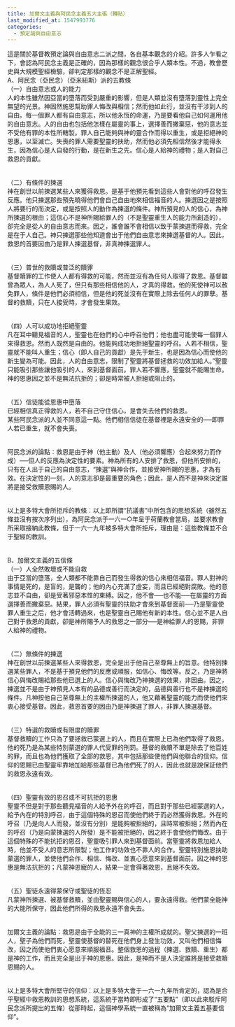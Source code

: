 ```yaml
---
title: 加爾文主義與阿民念主義五大主張（轉貼）
last_modified_at: 1547993776
categories:
  - 預定論與自由意志
---
```


這是關於基督教預定論與自由意志二派之間，各自基本觀念的介紹。許多人乍看之下，會認為阿民念主義是正確的，因為那樣的觀念很合乎人類本性。不過，教會歷史與大規模聖經檢驗，卻判定那樣的觀念不是正解聖經。<br><!--more-->A、阿民念（亞民念）（亞米紐斯）派的五教條 <br>（一）自由意志或人的能力 <br>人的本性雖然因亞當的墮落而受到嚴重的影響，但是人類並沒有墮落到靈性上完全無望的光景。神固然施恩幫助罪人悔改與相信；然而他如此行，並沒有干涉到人的自由。每一個罪人都有自由意志，所以他永恆的命運，乃是要看他自己如何運用他的自由意志。人的自由也包括他怎樣在屬靈的事上，選擇善而撇棄惡，他的意志並不受他有罪的本性所轄製。罪人自己能夠與神的靈合作而得以重生，或是拒絕神的恩惠，以至滅亡。失喪的罪人需要聖靈的扶助，然而他必須先相信然後才能得永生，因為信心是人自發的行動，是在新生之先。信心是人給神的禮物；是人對自己救恩的貢獻。<br><br><br>（二）有條件的揀選 <br>神在創世以前揀選某些人來獲得救恩。是基于他預先看到這些人會對他的呼召發生反應。他只揀選那些預先曉得他們會自己自由地來相信福音的人。揀選因之是按照人將要行的而決定，或是按照人的動作為揀選的條件。神所預見的人的信心，為神所揀選的根由；這信心不是神所賜給罪人的（不是聖靈重生人的能力所創造的），卻完全是從人的自由意志而來。因之，誰會誰不會相信以致于蒙揀選而得救，完全是在于人自己。神只揀選那些他知道會出于他們自由意志來揀選基督的人。因此，救恩的首要因由乃是罪人揀選基督，非真神揀選罪人。<br><br><br>（三）普世的救贖或普泛的贖罪 <br>基督贖罪的工作使人人都有得救的可能，然而並沒有為任何人取得了救恩。基督雖曾為眾人，為人人死了，但只有那些相信他的人，才真的得救。他的死使神可以赦免罪人，條件是他們必須相信，但是他的死並沒有在實際上除去任何人的罪孽。基督的救贖，只在人接受時，才會發生果效。<br><br><br>（四）人可以成功地拒絕聖靈 <br>凡在耳中聽見福音的人，聖靈也在他們的心中呼召他們；他也盡可能使每一個罪人來得救恩。然而人既然是自由的。他能夠成功地拒絕聖靈的呼召。人若不相信，聖靈就不能叫人重生；信心（即人自己的貢獻）是先于新生，也是因為信心而使他的新生變為可能。因此，人的自由意志，限制了聖靈將基督拯救的功效加給人。”聖靈只能吸引那些讓他吸引的人，來到基督面前。罪人若不響應，聖靈就不能賜生命。神的恩惠因之並不是無法抗拒的；卻是時常被人拒絕或阻止的。<br><br><br>（五）信徒能從恩惠中墮落 <br>已經相信真正得救的人，若不自己守住信心，是會失去他們的救恩。<br>某些阿民念派的人並不同意這一點。他們相信信徒在基督裡是永遠安全的──即罪人若已重生，就不會失喪。<br><br><br>阿民念派的論點︰救恩是由于神（他主動）及人（他必須響應）合起來努力而作成）──但人的反應為決定性的要素。神為所有的人安排了救恩，但他所安排的，只有在人出于自己的自由意志，“揀選”與神合作，並接受神所賜的恩惠，才為有效。在決定性的一刻，人的意志卻是最重要的角色；因此，是人而不是神來決定誰將是接受救贖恩賜的人。<br><br><br>以上是多特大會所拒斥的教條︰以上即所謂“抗議書”中所包含的思想系統（雖然五條並沒有按次序列出），為阿民念派于一六一○年呈于荷蘭教會當局，並要求教會所采取接納此教條，但于一六一九年被多特大會所拒斥，理由是︰這些教條並不合于聖經的教訓。<br><br><br>B、加爾文主義的五信條 <br>（一）人全然敗壞或不能自救 <br>由于亞當的墮落，全人類都不能靠自己而發生得救的信心來相信福音。罪人對神的事情是死的，是盲的，是聾的；他的內心充滿了虛妄，而且已經絕對腐敗。他的意志並不自由，卻是受著邪惡本性的束縛。因之，他不會──也不能──在屬靈的方面選擇善而撇棄惡。結果，罪人必須有聖靈的扶助才會來到基督面前──乃是聖靈使罪人重生之后，他才會活轉過來，也是聖靈自己賜他有新的本性。信心並不是人自己對于救恩的貢獻，卻是神所賜予人的救恩之一部分──是神給罪人的恩賜，非罪人給神的禮物。<br><br><br>（二）無條件的揀選 <br>神在創世以前揀選某些人來得救恩，完全是出于他自己至尊無上的旨意。他特別揀選某些罪人，不是基于預見他們的反應或順服，如信心、悔改等。反之，乃是神將信心與悔改賜給那些他已選上的人。信心與悔改乃神揀選的效果，非因由。因之，揀選並不是由于神預見人本有的品德或善行而決定的，品德與善行也不是神揀選的條件。凡神按他自己至尊無上的主權所揀選的人，他又藉著聖靈的能力而使他們來衷心接受基督。因此，救恩首要的因由乃是神揀選了罪人，非罪人揀選基督。<br><br><br>（三）特選的救贖或有限度的贖罪 <br>基督救贖的工作只為了要拯救已蒙選上的人，而且在實際上已為他們取得了救恩。他的死乃是為某些特別蒙選的罪人代受罪的刑罰。基督的救贖不單是除去了他百姓的罪，而且也為他們獲取了全部的救恩，其中包括那些使他們與他聯合的信仰。信仰的恩賜已由聖靈牢靠地加給那些基督已為他們死了的人，因此也就是說保証他們的救恩永遠有效。<br><br><br>（四）聖靈有效的恩召或不可抗拒的恩惠 <br>聖靈不但是對于那些聽見福音的人給予外在的呼召，而且對于那些已經蒙選的人，給予內在的特別呼召，由于這個特殊的恩召而使他們終于而必然獲得救恩。外在的呼召（乃是向人人而發，並沒有分別）是能夠被拒絕的，且時常被拒絕；然而內在的呼召（乃是向蒙揀選的人所發）是不能被拒絕的，因之終于會使他們悔改。由于這個特殊的不能抗拒的恩召，聖靈吸引罪人來到基督面前。當聖靈將救恩加給人時，他並不受人的意志所限製；他工作的功效也不靠人的合作。聖靈特別施恩扶助蒙選的罪人，並使他們合作、相信、悔改、並衷心愿意來到基督面前。因之神的恩惠是無法抗拒的；凡蒙神恩寵的人，結果一定會得著救恩，且絕不失效。<br><br><br>（五）聖徒永遠得蒙保守或聖徒的恆忍 <br>凡蒙神所揀選、被基督救贖，並由聖靈賜與信心的人，要永遠得救。他們蒙全能神的大能所保守，因此他們所得的救恩永遠不會失去。<br><br><br>加爾文主義的論點︰救恩是由于全能的三一真神的主權所成就的。聖父揀選的一班人，聖子為他們而死，聖靈使基督的替死在他們身上發生功效，又叫他們相信悔改，因之而使他們衷心愿意來順服福音。整個救恩的過程（揀選、救贖、重生）都是神的工作，而且完全是出于神的恩惠。因此，是神而不是人決定誰將是接受救贖恩賜的人。<br><br><br>以上是多特大會所堅守的信仰︰以上是多特大會于一六一九年所肯定的，認為是合乎聖經中救恩教訓的思想系統，這系統于當時即形成了“五要點”（即以此來駁斥阿民念派所提出的五條）從那時起，這個神學系統一直被稱為“加爾文主義五基要信仰”。<br><br><br>
